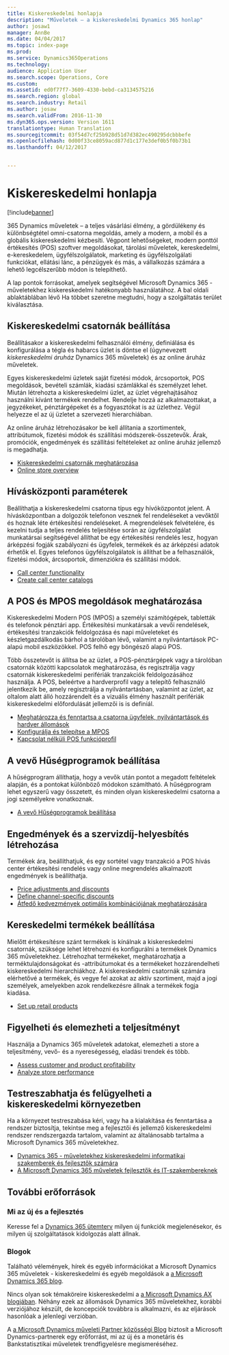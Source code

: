 ```yaml
---
title: Kiskereskedelmi honlapja
description: "Műveletek – a kiskereskedelmi Dynamics 365 honlap"
author: josaw1
manager: AnnBe
ms.date: 04/04/2017
ms.topic: index-page
ms.prod: 
ms.service: Dynamics365Operations
ms.technology: 
audience: Application User
ms.search.scope: Operations, Core
ms.custom: 
ms.assetid: ed0f77f7-3609-4330-bebd-ca3134575216
ms.search.region: global
ms.search.industry: Retail
ms.author: josaw
ms.search.validFrom: 2016-11-30
ms.dyn365.ops.version: Version 1611
translationtype: Human Translation
ms.sourcegitcommit: 03f54d7cf25b928d51d7d382ec490295dcbbbefe
ms.openlocfilehash: 0d00f33ce8059acd877d1c177e3def0b5f0b73b1
ms.lasthandoff: 04/12/2017


---
```


# <a name="retail-home-page"></a>Kiskereskedelmi honlapja

[!include[banner](includes/banner.md)]

365 Dynamics műveletek – a teljes vásárlási élmény, a gördülékeny és különbségtétel omni-csatorna megoldás, amely a modern, a mobil és a globális kiskereskedelmi kézbesíti. Végpont lehetőségeket, modern ponttól értékesítés (POS) szoftver megoldásokat, tárolási műveletek, kereskedelmi, e-kereskedelem, ügyfélszolgálatok, marketing és ügyfélszolgálati funkciókat, ellátási lánc, a pénzügyek és más, a vállalkozás számára a lehető legcélszerűbb módon is telepíthető.

A lap pontok forrásokat, amelyek segítségével Microsoft Dynamics 365 - műveletekhez kiskereskedelmi hatékonyabb használatához. A bal oldali ablaktáblában lévő Ha többet szeretne megtudni, hogy a szolgáltatás terület kiválasztása. 

## <a name="set-up-retail-channels"></a>Kiskereskedelmi csatornák beállítása
Beállításakor a kiskereskedelmi felhasználói élmény, definiálása és konfigurálása a tégla és habarcs üzlet is döntse el (úgynevezett *kiskereskedelmi áruház* Dynamics 365 műveletek) és az online áruház műveletek. 

Egyes kiskereskedelmi üzletek saját fizetési módok, árcsoportok, POS megoldások, bevételi számlák, kiadási számlákkal és személyzet lehet. Miután létrehozta a kiskereskedelmi üzlet, az üzlet végrehajtásához használni kívánt termékek rendelhet. Rendelje hozzá az alkalmazottakat, a jegyzékeket, pénztárgépeket és a fogyasztókat is az üzlethez. Végül helyezze el az új üzletet a szervezeti hierarchiában.

Az online áruház létrehozásakor be kell állítania a szortimentek, attribútumok, fizetési módok és szállítási módszerek-összetevők. Árak, promóciók, engedmények és szállítási feltételeket az online áruház jellemző is megadhatja.

-   [Kiskereskedelmi csatornák meghatározása](define-maintain-retail-channels.md)
-   [Online store overview](online-stores.md)

## <a name="set-up-a-call-center"></a>Hívásközponti paraméterek
Beállíthatja a kiskereskedelmi csatorna típus egy hívóközpontot jelent. A hívásközpontban a dolgozók telefonon vesznek fel rendeléseket a vevőktől és hoznak léte értékesítési rendeléseket. A megrendelések felvételére, és kezelni tudja a teljes rendelés teljesítése során az ügyfélszolgálat munkatársai segítségével állíthat be egy értékesítési rendelés lesz, hogyan árképzési fogják szabályozni és ügyfelek, termékek és az árképzési adatok érhetők el. Egyes telefonos ügyfélszolgálatok is állíthat be a felhasználók, fizetési módok, árcsoportok, dimenziókra és szállítási módok.

-   [Call center functionality](call-center-functionality.md)
-   [Create call center catalogs](create-call-center-catalogs.md)

## <a name="define-your-pos-and-mpos-solutions"></a>A POS és MPOS megoldások meghatározása
Kiskereskedelmi Modern POS (MPOS) a személyi számítógépek, tabletták és telefonok pénztári app. Értékesítési munkatársak a vevői rendelések, értékesítési tranzakciók feldolgozása és napi műveleteket és készletgazdálkodás bárhol a tárolóban lévő, valamint a nyilvántartások PC-alapú mobil eszközökkel. POS felhő egy böngésző alapú POS. 

Több összetevőt is állítsa be az üzlet, a POS-pénztárgépek vagy a tárolóban csatornák közötti kapcsolatok meghatározása, és regisztrálja vagy csatornák kiskereskedelmi perifériák tranzakciók feldolgozásához használja. A POS, beleértve a hardverprofil vagy a telepítő felhasználó jelentkezik be, amely regisztrálja a nyilvántartásban, valamint az üzlet, az oltalom alatt álló hozzárendelt és a vizuális élmény használt perifériák kiskereskedelmi előfordulását jellemzői is is definiál.

-   [Meghatározza és fenntartsa a csatorna ügyfelek, nyilvántartások és hardver állomások](define-maintain-channel-clients-registers-hw-stations.md)
-   [Konfigurálja és telepítse a MPOS](retail-modern-pos-device-activation.md)
-   [Kapcsolat nélküli POS funkcióprofil](pos-offline-functionality.md)

## <a name="set-up-a-customer-loyalty-program"></a>A vevő Hűségprogramok beállítása
A hűségprogram állíthatja, hogy a vevők után pontot a megadott feltételek alapján, és a pontokat különböző módokon számítható. A hűségprogram lehet egyszerű vagy összetett, és minden olyan kiskereskedelmi csatorna a jogi személyekre vonatkoznak.
-   [A vevő Hűségprogramok beállítása](set-up-customer-loyalty-program.md)

## <a name="set-up-discounts-and-price-adjustments"></a>Engedmények és a szervizdíj-helyesbítés létrehozása
Termékek ára, beállíthatjuk, és egy sortétel vagy tranzakció a POS hívás center értékesítési rendelés vagy online megrendelés alkalmazott engedmények is beállíthatja. 
-   [Price adjustments and discounts](price-adjustments-discounts.md)
-   [Define channel-specific discounts](define-channel-specific-discounts.md)
-   [Átfedő kedvezmények optimális kombinációjának meghatározására](optimal-combination-overlapping-discounts.md)

## <a name="set-up-retail-products"></a>Kereskedelmi termékek beállítása
Mielőtt értékesítésre szánt termékek is kínálnak a kiskereskedelmi csatornák, szüksége lehet létrehozni és konfigurálni a termékek Dynamics 365 műveletekhez. Létrehozhat termékeket, meghatározhatja a terméktulajdonságokat és -attribútumokat és a termékeket hozzárendelheti kiskereskedelmi hierarchiákhoz. A kiskereskedelmi csatornák számára elérhetővé a termékek, és vegye fel azokat az aktív szortiment, majd a jogi személyek, amelyekben azok rendelkezésre állnak a termékek fogja kiadása.
-   [Set up retail products](set-up-retail-products.md)

## <a name="monitor-and-analyze-performance"></a>Figyelheti és elemezheti a teljesítményt
Használja a Dynamics 365 műveletek adatokat, elemezheti a store a teljesítmény, vevő- és a nyereségesség, eladási trendek és több.
-   [Assess customer and product profitability](assess-customer-product-profitability.md)
-   [Analyze store performance](store-performance-information.md)

## <a name="customize-and-administer-retail-environments"></a>Testreszabhatja és felügyelheti a kiskereskedelmi környezetben
Ha a környezet testreszabása kéri, vagy ha a kialakítása és fenntartása a rendszer biztosítja, tekintse meg a fejlesztői és jellemző kiskereskedelmi rendszer rendszergazda tartalom, valamint az általánosabb tartalma a Microsoft Dynamics 365 műveletekhez. 
-   [Dynamics 365 - műveletekhez kiskereskedelmi informatikai szakemberek és fejlesztők számára](dev-itpro/dev-retail-home-page.md)
-   [A Microsoft Dynamics 365 műveletek fejlesztők és IT-szakembereknek](/dynamics365/operations/dev-itpro/dev-tools/developer-home-page)

## <a name="additional-resources"></a>További erőforrások
### <a name="whats-new-and-in-development"></a>Mi az új és a fejlesztés
Keresse fel a <a href="https://roadmap.dynamics.com/">Dynamics 365 ütemterv</a> milyen új funkciók megjelenésekor, és milyen új szolgáltatások kidolgozás alatt állnak. 

### <a name="blogs"></a>Blogok
Található vélemények, hírek és egyéb információkat a Microsoft Dynamics 365 műveletek - kiskereskedelmi és egyéb megoldások a <a href="https://community.dynamics.com/b/msftdynamicsblog">a Microsoft Dynamics 365 blog</a>.

Nincs olyan sok témaköreire kiskereskedelmi a <a href="https://blogs.msdn.microsoft.com/dax/">a Microsoft Dynamics AX blogjában</a>. Néhány ezek az állomások Dynamics 365 műveletekhez, korábbi verziójához készült, de koncepciók továbbra is alkalmazni, és az eljárások hasonlóak a jelenlegi verzióban.

A <a href="https://community.dynamics.com/partner/b/operationspartnercommunityblog">a Microsoft Dynamics műveleti Partner közösségi Blog</a> biztosít a Microsoft Dynamics-partnerek egy erőforrást, mi az új és a monetáris és Bankstatisztikai műveletek trendfigyelésre megismeréséhez.

